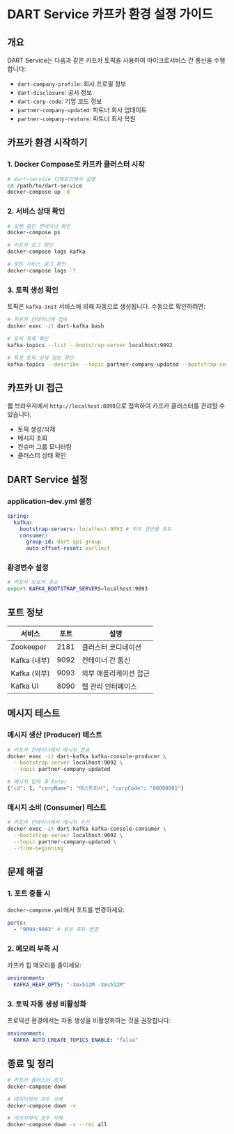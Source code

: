 # DART Service 카프카 환경 설정 가이드

## 개요

DART Service는 다음과 같은 카프카 토픽을 사용하여 마이크로서비스 간 통신을 수행합니다:

- `dart-company-profile`: 회사 프로필 정보
- `dart-disclosure`: 공시 정보
- `dart-corp-code`: 기업 코드 정보
- `partner-company-updated`: 파트너 회사 업데이트
- `partner-company-restore`: 파트너 회사 복원

## 카프카 환경 시작하기

### 1. Docker Compose로 카프카 클러스터 시작

```bash
# dart-service 디렉토리에서 실행
cd /path/to/dart-service
docker-compose up -d
```

### 2. 서비스 상태 확인

```bash
# 실행 중인 컨테이너 확인
docker-compose ps

# 카프카 로그 확인
docker-compose logs kafka

# 모든 서비스 로그 확인
docker-compose logs -f
```

### 3. 토픽 생성 확인

토픽은 `kafka-init` 서비스에 의해 자동으로 생성됩니다. 수동으로 확인하려면:

```bash
# 카프카 컨테이너에 접속
docker exec -it dart-kafka bash

# 토픽 목록 확인
kafka-topics --list --bootstrap-server localhost:9092

# 특정 토픽 상세 정보 확인
kafka-topics --describe --topic partner-company-updated --bootstrap-server localhost:9092
```

## 카프카 UI 접근

웹 브라우저에서 `http://localhost:8090`으로 접속하여 카프카 클러스터를 관리할 수 있습니다.

- 토픽 생성/삭제
- 메시지 조회
- 컨슈머 그룹 모니터링
- 클러스터 상태 확인

## DART Service 설정

### application-dev.yml 설정

```yaml
spring:
  kafka:
    bootstrap-servers: localhost:9093 # 외부 접근용 포트
    consumer:
      group-id: dart-api-group
      auto-offset-reset: earliest
```

### 환경변수 설정

```bash
# 카프카 브로커 주소
export KAFKA_BOOTSTRAP_SERVERS=localhost:9093
```

## 포트 정보

| 서비스       | 포트 | 설명                   |
| ------------ | ---- | ---------------------- |
| Zookeeper    | 2181 | 클러스터 코디네이션    |
| Kafka (내부) | 9092 | 컨테이너 간 통신       |
| Kafka (외부) | 9093 | 외부 애플리케이션 접근 |
| Kafka UI     | 8090 | 웹 관리 인터페이스     |

## 메시지 테스트

### 메시지 생산 (Producer) 테스트

```bash
# 카프카 컨테이너에서 메시지 전송
docker exec -it dart-kafka kafka-console-producer \
  --bootstrap-server localhost:9092 \
  --topic partner-company-updated

# 메시지 입력 후 Enter
{"id": 1, "corpName": "테스트회사", "corpCode": "00000001"}
```

### 메시지 소비 (Consumer) 테스트

```bash
# 카프카 컨테이너에서 메시지 수신
docker exec -it dart-kafka kafka-console-consumer \
  --bootstrap-server localhost:9092 \
  --topic partner-company-updated \
  --from-beginning
```

## 문제 해결

### 1. 포트 충돌 시

`docker-compose.yml`에서 포트를 변경하세요:

```yaml
ports:
  - "9094:9093" # 외부 포트 변경
```

### 2. 메모리 부족 시

카프카 힙 메모리를 줄이세요:

```yaml
environment:
  KAFKA_HEAP_OPTS: "-Xmx512M -Xms512M"
```

### 3. 토픽 자동 생성 비활성화

프로덕션 환경에서는 자동 생성을 비활성화하는 것을 권장합니다:

```yaml
environment:
  KAFKA_AUTO_CREATE_TOPICS_ENABLE: "false"
```

## 종료 및 정리

```bash
# 카프카 클러스터 중지
docker-compose down

# 데이터까지 모두 삭제
docker-compose down -v

# 이미지까지 모두 삭제
docker-compose down -v --rmi all
```
